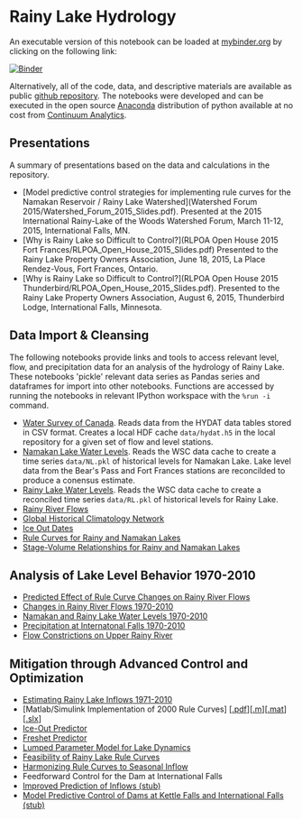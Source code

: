 # Rainy Lake Hydrology

An executable version of this notebook can be loaded at [mybinder.org](http://mybinder.org) by clicking on the following link:

[![Binder](http://mybinder.org/badge.svg)](http://mybinder.org/repo/jckantor/Rainy-Lake-Hydrology)

Alternatively, all of the code, data, and descriptive materials are available as public [github repository](https://github.com/jckantor/Rainy-Lake-Hydrology). The notebooks were developed and can be executed in the open source [Anaconda](https://www.continuum.io/downloads) distribution of python available at no cost from [Continuum Analytics](https://www.continuum.io/).


## Presentations

A summary of presentations based on the data and calculations in the repository. 

* [Model predictive control strategies for implementing rule curves for the Namakan Reservoir / Rainy Lake Watershed](Watershed Forum 2015/Watershed_Forum_2015_Slides.pdf). Presented at the 2015 International Rainy-Lake of the Woods Watershed Forum, March 11-12, 2015, International Falls, MN.
* [Why is Rainy Lake so Difficult to Control?](RLPOA Open House 2015 Fort Frances/RLPOA_Open_House_2015_Slides.pdf) Presented to the Rainy Lake Property Owners Association, June 18, 2015, La Place Rendez-Vous, Fort Frances, Ontario.
*  [Why is Rainy Lake so Difficult to Control?](RLPOA Open House 2015 Thunderbird/RLPOA_Open_House_2015_Slides.pdf). Presented to the Rainy Lake Property Owners Association, August 6, 2015, Thunderbird Lodge, International Falls, Minnesota.


## Data Import & Cleansing

The following notebooks provide links and tools to access relevant level, flow, and precipitation data for an analysis of the hydrology of Rainy Lake. These notebooks 'pickle' relevant data series as Pandas series and dataframes for import into other notebooks. Functions are accessed by running the notebooks in relevant IPython workspace with the `%run -i` command.

* [Water Survey of Canada](notebooks/Water_Survey_of_Canada.ipynb). Reads data from the HYDAT data tables stored in CSV format. Creates a local HDF cache `data/hydat.h5` in the local repository for a given set of flow and level stations.
* [Namakan Lake Water Levels](notebooks/Namakan_Lake_Water_Levels.ipynb). Reads the WSC data cache to create a time series `data/NL.pkl` of historical levels for Namakan Lake. Lake level data from the Bear's Pass and Fort Frances stations are reconcilded to produce a conensus estimate.
* [Rainy Lake Water Levels](notebooks/Rainy_Lake_Water_Levels.ipynb). Reads the WSC data cache to create a reconciled time series `data/RL.pkl` of historical levels for Rainy Lake.  
* [Rainy River Flows](notebooks/Rainy_River_Flows.ipynb)
* [Global Historical Climatology Network](notebooks/Global_Historical_Climatology_Network.ipynb)
* [Ice Out Dates](notebooks/Ice_Out_Dates.ipynb)
* [Rule Curves for Rainy and Namakan Lakes](notebooks/Rule_Curves_for_Rainy_and_Namakan_Lakes.ipynb)
* [Stage-Volume Relationships for Rainy and Namakan Lakes](notebooks/Stage-Volume_Relationships.ipynb)

## Analysis of Lake Level Behavior 1970-2010

* [Predicted Effect of Rule Curve Changes on Rainy River Flows](notebooks/Predicted_Effect_of_Rule_Curve_Changes_on_Rainy_River_Flows.ipynb)
* [Changes in Rainy River Flows 1970-2010](notebooks/Changes_in_Rainy_River_Flows_1970-2010.ipynb)
* [Namakan and Rainy Lake Water Levels 1970-2010](notebooks/Namakan_and_Rainy_Lake_Water_Levels_1970-2010.ipynb)
* [Precipitation at Internatonal Falls 1970-2010](notebooks/Precipitation_at_International_Falls_1970-2010.ipynb)
* [Flow Constrictions on Upper Rainy River](notebooks/Flow_Constrictions_on_Upper_Rainy_River.ipynb)

## Mitigation through Advanced Control and Optimization ###

* [Estimating Rainy Lake Inflows 1971-2010](notebooks/Estimating_Rainy_Lake_Inflows_1971-2010.ipynb)
* [Matlab/Simulink Implementation of 2000 Rule Curves] [[.pdf](http://jckantor.github.io/Rainy-Lake-Hydrology/pdf/Rainy_Lake_Simulation_Model.pdf)][[.m](https://github.com/jckantor/Rainy-Lake-Hydrology/blob/master/Rainy_Lake_Simulation_Model_Script.m)][[.mat](http://jckantor.github.io/Rainy-Lake-Hydrology/pdf/Rainy)][[.slx](https://github.com/jckantor/Rainy-Lake-Hydrology/blob/master/Rainy_Lake_Simulation_Model.slx)]
* [Ice-Out Predictor](notebooks/Ice_Out_Predictor_for_Rainy_Lake.ipynb)
* [Freshet Predictor](notebooks/Freshet_Predictor_for_Rainy_Lake.ipynb)
* [Lumped Parameter Model for Lake Dynamics](notebooks/Lumped_Parameter_Model_for_Lake_Dynamics.ipynb)
* [Feasibility of Rainy Lake Rule Curves](notebooks/Feasibility_of_Rainy_Lake_Rule_Curves.ipynb)
* [Harmonizing Rule Curves to Seasonal Inflow](notebooks/Harmonizing_Rule_Curves_to_Seasonal_Inflows.ipynb)
* Feedforward Control for the Dam at International Falls
* [Improved Prediction of Inflows (stub)](notebooks/Improved_Prediction_of_Inflows.ipynb)
* [Model Predictive Control of Dams at Kettle Falls and International Falls (stub)](notebooks/Model_Predictive_Control_of_Dams_at_Kettle_Falls_and_International_Falls.ipynb)
